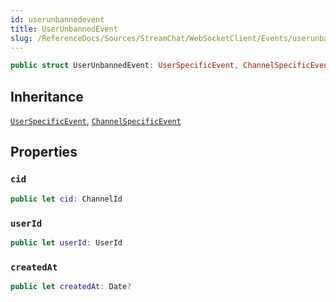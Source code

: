```yaml
---
id: userunbannedevent 
title: UserUnbannedEvent
slug: /ReferenceDocs/Sources/StreamChat/WebSocketClient/Events/userunbannedevent
---
```


``` swift
public struct UserUnbannedEvent: UserSpecificEvent, ChannelSpecificEvent 
```

## Inheritance

[`UserSpecificEvent`](UserSpecificEvent), [`ChannelSpecificEvent`](ChannelSpecificEvent)

## Properties

### `cid`

``` swift
public let cid: ChannelId
```

### `userId`

``` swift
public let userId: UserId
```

### `createdAt`

``` swift
public let createdAt: Date?
```
